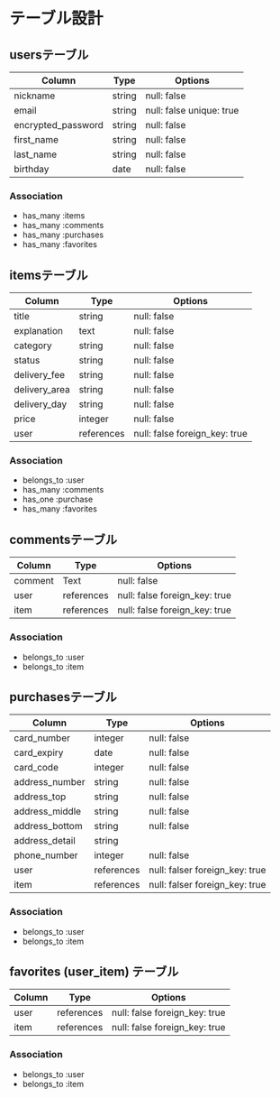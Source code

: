 # テーブル設計

## usersテーブル

| Column             | Type   | Options                  |
| ------------------ | ------ | ------------------------ |
| nickname           | string | null: false              |
| email              | string | null: false unique: true |
| encrypted_password | string | null: false              |
| first_name         | string | null: false              |
| last_name          | string | null: false              |
| birthday           | date   | null: false              |

### Association

- has_many :items
- has_many :comments
- has_many :purchases
- has_many :favorites

## itemsテーブル

| Column        | Type       | Options                       |
| ------------- | ---------- | ----------------------------- |
| title         | string     | null: false                   |
| explanation   | text       | null: false                   |
| category      | string     | null: false                   |
| status        | string     | null: false                   |
| delivery_fee  | string     | null: false                   |
| delivery_area | string     | null: false                   |
| delivery_day  | string     | null: false                   |
| price         | integer    | null: false                   |
| user          | references | null: false foreign_key: true |

### Association

- belongs_to :user
- has_many :comments
- has_one :purchase
- has_many :favorites

## commentsテーブル

| Column  | Type       | Options                       |
| ------- | ---------- | ----------------------------- |
| comment | Text       | null: false                   |
| user    | references | null: false foreign_key: true |
| item    | references | null: false foreign_key: true |

### Association

- belongs_to :user
- belongs_to :item

## purchasesテーブル

| Column         | Type       | Options                        |
| -------------- | ---------- | ------------------------------ |
| card_number    | integer    | null: false                    |
| card_expiry    | date       | null: false                    |
| card_code      | integer    | null: false                    |
| address_number | string     | null: false                    |
| address_top    | string     | null: false                    |
| address_middle | string     | null: false                    |
| address_bottom | string     | null: false                    |
| address_detail | string     |                                |
| phone_number   | integer    | null: false                    |
| user           | references | null: falser foreign_key: true |
| item           | references | null: falser foreign_key: true |

### Association

- belongs_to :user
- belongs_to :item

## favorites (user_item) テーブル

| Column | Type       | Options                       |
| ------ | ---------- | ----------------------------- |
| user   | references | null: false foreign_key: true |
| item   | references | null: false foreign_key: true |

### Association

- belongs_to :user
- belongs_to :item